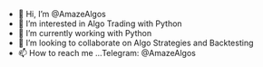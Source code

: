 - 👋 Hi, I’m @AmazeAlgos
- 👀 I’m interested in Algo Trading with Python
- 🌱 I’m currently working with Python
- 💞️ I’m looking to collaborate on Algo Strategies and Backtesting
- 📫 How to reach me ...Telegram: @AmazeAlgos

<!---
AmazeAlgos/AmazeAlgos is a ✨ special ✨ repository because its `README.md` (this file) appears on your GitHub profile.
You can click the Preview link to take a look at your changes.
--->
